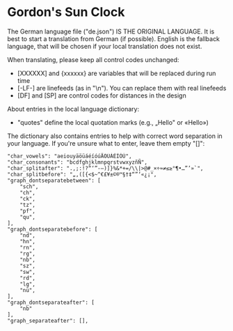 # Gordon's Sun Clock

The German language file ("de.json") IS THE ORIGINAL LANGUAGE. It is best to start a translation from German (if possible). English is the fallback language, that will be chosen if your local translation does not exist. 

When translating, please keep all control codes unchanged: 

- [XXXXXX] and {xxxxxx} are variables that will be replaced during run time
- [-LF-] are linefeeds (as in "\n"). You can replace them with real linefeeds
- [DF] and [SP] are control codes for distances in the design


About entries in the local language dictionary:

- "quotes" define the local quotation marks (e.g., „Hello" or «Hello»)


The dictionary also contains entries to help with correct word separation in your language. If you're unsure what to enter, leave them empty "[]":

    "char_vowels": "aeiouyäöüáéíóúÄÖÜÁÉÍÓÚ",
    "char_consonants": "bcdfghjklmnpqrstvwxyzñÑ",
    "char_splitafter": ".,;:!?“‘”-—)]}%&*+=/\\|>@#_×÷≈≠≤≥°¶•…”’»`",
    "char_splitbefore": "„‚([{<$~^€£¥±©®™§†‡“”‘«¿¡",
    "graph_dontseparatebetween": [
        "sch",
        "ch",
        "ck",
        "tz",
        "pf",
        "qu",
    ],
    "graph_dontseparatebefore": [
        "nd",
        "hn",
        "rn",
        "rg",
        "nb",
        "sz",
        "sw",
        "rd",
        "lg",
        "nü",
    ],
    "graph_dontseparateafter": [
        "nb"
    ],
    "graph_separateafter": [],



